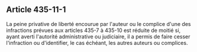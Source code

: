 Article 435-11-1
----
La peine privative de liberté encourue par l'auteur ou le complice d'une des
infractions prévues aux articles 435-7 à 435-10 est réduite de moitié si, ayant
averti l'autorité administrative ou judiciaire, il a permis de faire cesser
l'infraction ou d'identifier, le cas échéant, les autres auteurs ou complices.
